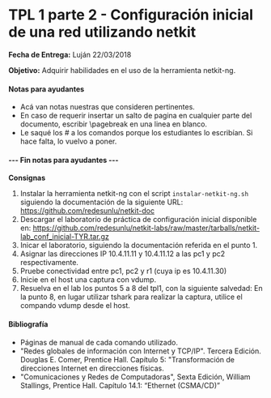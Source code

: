 TPL 1 parte 2 - Configuración inicial de una red utilizando netkit
==================================================================

**Fecha de Entrega:** Luján 22/03/2018

**Objetivo:** Adquirir habilidades en el uso de la herramienta netkit-ng.

#### Notas para ayudantes

* Acá van notas nuestras que consideren pertinentes.
* En caso de requerir insertar un salto de pagina en cualquier parte del documento, escribir \pagebreak en una linea en blanco.
* Le saqué los # a los comandos porque los estudiantes lo escribían. Si hace falta, lo vuelvo a poner.

#### --- Fin notas para ayudantes ---

**Consignas**

1. Instalar la herramienta netkit-ng con el script `instalar-netkit-ng.sh` siguiendo la documentación de la siguiente URL: https://github.com/redesunlu/netkit-doc
2. Descargar el laboratorio de práctica de configuración inicial disponible en: https://github.com/redesunlu/netkit-labs/raw/master/tarballs/netkit-lab_conf_inicial-TYR.tar.gz
3. Inicar el laboratorio, siguiendo la documentación referida en el punto 1.
4. Asignar las direcciones IP 10.4.11.11 y 10.4.11.12 a las pc1 y pc2 respectivamente.
5. Pruebe conectividad entre pc1, pc2 y r1 (cuya ip es 10.4.11.30)
6. Inicie en el host una captura con vdump.
7. Resuelva en el lab los puntos 5 a 8 del tpl1, con la siguiente salvedad:
    En la punto 8, en lugar utilizar tshark para realizar la captura, utilice el compando vdump desde el host.

#### Bibliografía

* Páginas de manual de cada comando utilizado.
* "Redes globales de información con Internet y TCP/IP". Tercera Edición. Douglas E. Comer, Prentice Hall. Capítulo 5: "Transformación de direcciones Internet en direcciones físicas.
* "Comunicaciones y Redes de Computadoras", Sexta Edición, William Stallings, Prentice Hall. Capítulo 14.1: “Ethernet (CSMA/CD)”
